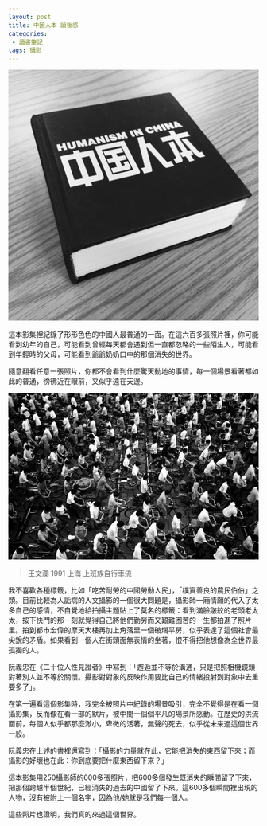 ```yaml
---
layout: post
title: 中國人本 讀後感
categories: 
 - 讀書筆記
tags: 攝影
---
```


![](/images/HumanismInChina.jpg)

這本影集裡紀錄了形形色色的中國人最普通的一面。在這六百多張照片裡，你可能看到幼年的自己，可能看到曾經每天都會遇到但一直都忽略的一些陌生人，可能看到年輕時的父母，可能看到爺爺奶奶口中的那個消失的世界。

隨意翻看任意一張照片，你都不會看到什麼驚天動地的事情，每一個場景看著都如此的普通，徬彿近在眼前，又似乎遠在天邊。

![](/images/CylingToWork.jpg)
> 王文瀾 1991 上海 上班族自行車流

我不喜歡各種標籤，比如「吃苦耐勞的中國勞動人民」，「樸實善良的農民伯伯」之類。目前比較為人詬病的人文攝影的一個很大問題是，攝影師一廂情願的代入了太多自己的感情，不自覺地給拍攝主題貼上了莫名的標籤：看到滿臉皺紋的老頭老太太，按下快門的那一刻就覺得自己將他們勤勞而又艱難困苦的一生都拍進了照片里。拍到都市宏偉的摩天大樓再加上角落里一個破爛平房，似乎表達了這個社會最尖銳的矛盾。如果看到一個人在街頭面無表情的坐著，恨不得把他想像為全世界最孤獨的人。

阮義忠在《二十位人性見證者》中寫到：「邂逅並不等於溝通，只是把照相機鏡頭對著別人並不等於關懷。攝影對對象的反映作用要比自己的情緒投射到對象中去重要多了」。

在第一遍看這個影集時，我完全被照片中紀錄的場景吸引，完全不覺得是在看一個攝影集，反而像在看一部的默片，被中間一個個平凡的場景所感動。在歷史的洪流面前，每個人似乎都那麼渺小，卑微的活著，無聲的死去，似乎從未來過這個世界一般。

阮義忠在上述的書裡還寫到：「攝影的力量就在此，它能把消失的東西留下來；而攝影的好壞也在此：你到底要把什麼東西留下來？」

這本影集用250攝影師的600多張照片，把600多個發生既消失的瞬間留了下來，把那個跨越半個世紀，已經消失的過去的中國留了下來。這600多個瞬間裡出現的人物，沒有被附上一個名字，因為他/她就是我們每一個人。

這些照片也證明，我們真的來過這個世界。
